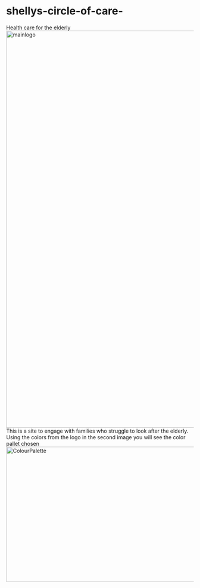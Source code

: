 # shellys-circle-of-care-
Health care for the elderly 
<img width="1063" height="1063" alt="mainlogo" src="https://github.com/user-attachments/assets/61215583-1312-41ac-8a82-4bf6239a53ef" />
This is a site to engage with families who struggle to look after the elderly. Using the colors from the logo in the second image you will see the color pallet chosen 
<img width="1080" height="362" alt="ColourPalette" src="https://github.com/user-attachments/assets/ca7b0dae-2a9a-4bf1-b8aa-48f4ce0cdd8a" />
